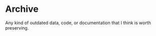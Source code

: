 Archive
=======

Any kind of outdated data, code, or documentation that I think is worth 
preserving.